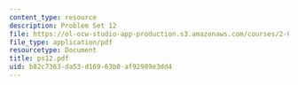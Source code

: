 ```yaml
---
content_type: resource
description: Problem Set 12
file: https://ol-ocw-studio-app-production.s3.amazonaws.com/courses/2-003j-dynamics-and-vibration-13-013j-fall-2002/b82c7363da53d16963b0af92989e3dd4_ps12.pdf
file_type: application/pdf
resourcetype: Document
title: ps12.pdf
uid: b82c7363-da53-d169-63b0-af92989e3dd4
---
```

